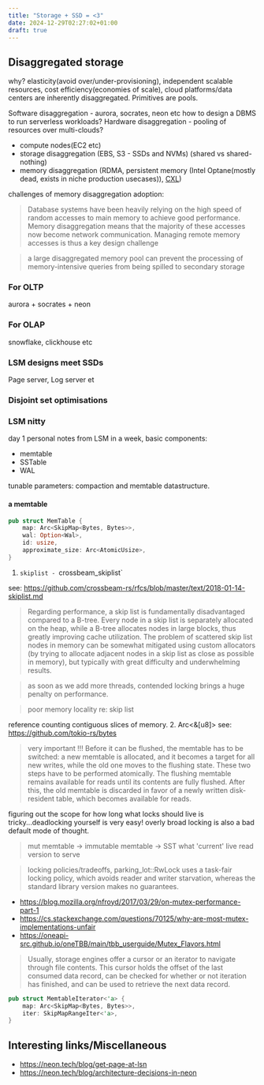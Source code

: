 ```yaml
---
title: "Storage + SSD = <3"
date: 2024-12-29T02:27:02+01:00
draft: true
---
```


## Disaggregated storage
why? elasticity(avoid over/under-provisioning), independent scalable resources, cost efficiency(economies of scale),
cloud platforms/data centers are inherently disaggregated. Primitives are pools.

Software disaggregation - aurora, socrates, neon etc how to design a DBMS to run serverless workloads?
Hardware disaggregation - pooling of resources over multi-clouds?

- compute nodes(EC2 etc)
- storage disaggregation (EBS, S3 - SSDs and NVMs) (shared vs shared-nothing)
- memory disaggregation (RDMA, persistent memory (Intel Optane(mostly dead, exists in niche production usecases)), [CXL](https://www.sigops.org/2024/revisiting-distributed-memory-in-the-cxl-era/))

challenges of memory disaggregation adoption:
>  Database systems have been heavily relying on the high speed of random
accesses to main memory to achieve good performance. Memory
disaggregation means that the majority of these accesses now become network communication. Managing remote memory accesses
is thus a key design challenge

> a large disaggregated memory pool can prevent the processing of memory-intensive queries from being spilled to secondary
storage

### For OLTP
aurora + socrates + neon

### For OLAP
snowflake, clickhouse etc

### LSM designs meet SSDs
Page server, Log server et

### Disjoint set optimisations


### LSM nitty

day 1 personal notes from LSM in a week, basic components:

- memtable
- SSTable
- WAL

tunable parameters: compaction and memtable datastructure.

#### a memtable

```rust
pub struct MemTable {
    map: Arc<SkipMap<Bytes, Bytes>>,
    wal: Option<Wal>,
    id: usize,
    approximate_size: Arc<AtomicUsize>,
}
```

1. `skiplist - `crossbeam_skiplist`

see: https://github.com/crossbeam-rs/rfcs/blob/master/text/2018-01-14-skiplist.md
> Regarding performance, a skip list is fundamentally disadvantaged compared to a B-tree. Every node in a skip list is separately allocated on the heap, while a B-tree allocates nodes in large blocks, thus greatly improving cache utilization. The problem of scattered skip list nodes in memory can be somewhat mitigated using custom allocators (by trying to allocate adjacent nodes in a skip list as close as possible in memory), but typically with great difficulty and underwhelming results.

> as soon as we add more threads, contended locking brings a huge penalty on performance.

> poor memory locality re: skip list

reference counting contiguous slices of memory.
2. Arc<&[u8]> see: https://github.com/tokio-rs/bytes

> very important !!!
> Before it can be flushed, the memtable has to be switched: a new memtable is allocated, and it becomes a target for all new writes, while the old one moves to the flushing state. These two steps have to be performed atomically.
> The flushing memtable remains available for reads until its contents are fully flushed. After this, the old memtable is discarded in favor of a newly written disk-resident table, which becomes available for reads.

figuring out the scope for how long what locks should live is tricky...deadlocking yourself is very easy! overly broad locking is also a bad default mode of thought.

> mut memtable -> immutable memtable -> SST what 'current' live read version to serve

> locking policies/tradeoffs, parking_lot::RwLock uses a task-fair locking policy, which avoids reader and writer starvation, whereas the standard library version makes no guarantees.
- https://blog.mozilla.org/nfroyd/2017/03/29/on-mutex-performance-part-1
- https://cs.stackexchange.com/questions/70125/why-are-most-mutex-implementations-unfair
- https://oneapi-src.github.io/oneTBB/main/tbb_userguide/Mutex_Flavors.html


> Usually, storage engines offer a cursor or an iterator to navigate through file contents. This cursor holds the offset of the last consumed data record, can be checked for whether or not iteration has finished, and can be used to retrieve the next data record.

```rust
pub struct MemtableIterator<'a> {
    map: Arc<SkipMap<Bytes, Bytes>>,
    iter: SkipMapRangeIter<'a>,
}
```

## Interesting links/Miscellaneous
- https://neon.tech/blog/get-page-at-lsn
- https://neon.tech/blog/architecture-decisions-in-neon


[^1]: [The Log-Structured Merge-Tree](https://www.cs.umb.edu/~poneil/lsmtree.pdf)
[^2]: [Designing Access Methods: The RUM Conjecture](https://www.eecs.harvard.edu/~kester/files/rum_conjecture.pdf)
[^3]: [Understanding Modern Storage APIs](https://atlarge-research.com/pdfs/2022-systor-apis.pdf)
[^4]: [What Modern NVMe Storage Can Do, And How To Exploit It](https://vldb.org/pvldb/vol16/p2090-haas.pdf)
[^5]: [Clarifying Direct I/O Semantics](https://lwn.net/Articles/348739/)
[^6]: [What Are You Waiting For? Use Coroutines for Asynchronous I/O to Hide I/O Latencies and Maximize the Read Bandwidth!](https://db.in.tum.de/~fent/papers/coroutines.pdf)
[^7]: [The Unwritten Contract of Solid State Drives](https://pages.cs.wisc.edu/~jhe/eurosys17-he.pdf)
[^8]: [Socrates: The New SQL Server in the Cloud](https://www.microsoft.com/en-us/research/uploads/prod/2019/05/socrates.pdf)
[^9]: [Is Scalable OLTP in the Cloud a Solved Problem?](https://www.cidrdb.org/cidr2023/papers/p50-ziegler.pdf)
[^10]: [Disaggregated Database Systems](https://www.cs.purdue.edu/homes/csjgwang/pubs/SIGMOD23_Tutorial_DisaggregatedDB.pdf)
[^11]: [Immutability Changes Everything](https://www.cidrdb.org/cidr2015/Papers/CIDR15_Paper16.pdf?)
[^12]: [Dissecting, Designing, and Optimizing LSM-based Data Stores](https://cs-people.bu.edu/mathan/publications/sigmod22-sarkar-tutorial.pdf)
[^13]: [Asynchronous I/O - With Great Power Comes Great Responsibility](https://arxiv.org/pdf/2411.16254)
[^14]: [Characteristics of multithreading models for high-performance IO driven network applications](https://arxiv.org/pdf/0909.4934)

